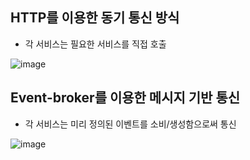 
## HTTP를 이용한 동기 통신 방식

- 각 서비스는 필요한 서비스를 직접 호출

![image](https://user-images.githubusercontent.com/40031858/224610544-454e29e6-fc26-428c-80e1-4c040321922e.png)

## Event-broker를 이용한 메시지 기반 통신

- 각 서비스는 미리 정의된 이벤트를 소비/생성함으로써 통신

![image](https://user-images.githubusercontent.com/40031858/224610626-e0cd3555-67f3-483f-bc21-ffab0f9fc2a3.png)

